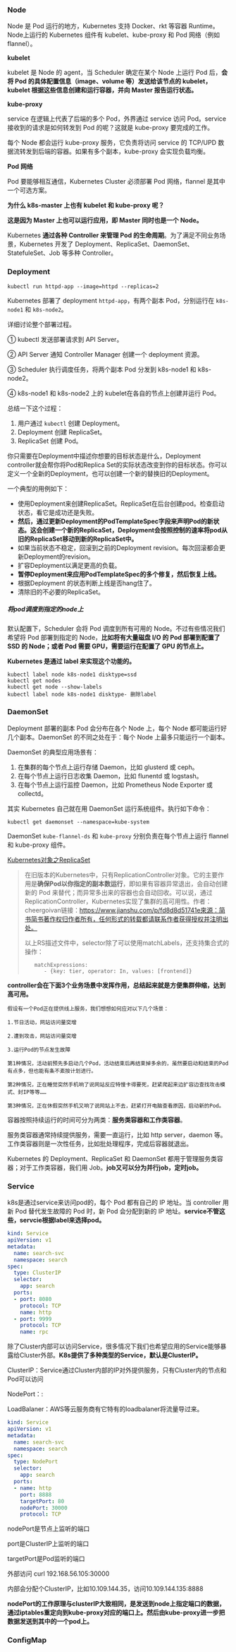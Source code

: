 



### Node

Node 是 Pod 运行的地方，Kubernetes 支持 Docker、rkt 等容器 Runtime。 Node上运行的 Kubernetes 组件有 kubelet、kube-proxy 和 Pod 网络（例如 flannel）。



**kubelet**

kubelet 是 Node 的 agent，当 Scheduler 确定在某个 Node 上运行 Pod 后，**会将 Pod 的具体配置信息（image、volume 等）发送给该节点的 kubelet，kubelet 根据这些信息创建和运行容器，并向 Master 报告运行状态。**



**kube-proxy**

service 在逻辑上代表了后端的多个 Pod，外界通过 service 访问 Pod。service 接收到的请求是如何转发到 Pod 的呢？这就是 kube-proxy 要完成的工作。

每个 Node 都会运行 kube-proxy 服务，它负责将访问 service 的 TCP/UPD 数据流转发到后端的容器。如果有多个副本，kube-proxy 会实现负载均衡。



**Pod 网络**

Pod 要能够相互通信，Kubernetes Cluster 必须部署 Pod 网络，flannel 是其中一个可选方案。



**为什么 k8s-master 上也有 kubelet 和 kube-proxy 呢？**

**这是因为 Master 上也可以运行应用，即 Master 同时也是一个 Node。**



Kubernetes **通过各种 Controller 来管理 Pod 的生命周期**。为了满足不同业务场景，Kubernetes 开发了 Deployment、ReplicaSet、DaemonSet、StatefuleSet、Job 等多种 Controller。

###  Deployment

```
kubectl run httpd-app --image=httpd --replicas=2
```

Kubernetes 部署了 deployment `httpd-app`，有两个副本 Pod，分别运行在 `k8s-node1` 和 `k8s-node2`。

详细讨论整个部署过程。

① kubectl 发送部署请求到 API Server。

② API Server 通知 Controller Manager 创建一个 deployment 资源。

③ Scheduler 执行调度任务，将两个副本 Pod 分发到 k8s-node1 和 k8s-node2。

④ k8s-node1 和 k8s-node2 上的 kubelet在各自的节点上创建并运行 Pod。





总结一下这个过程：

1. 用户通过 `kubectl` 创建 Deployment。
2. Deployment 创建 ReplicaSet。
3. ReplicaSet 创建 Pod。



你只需要在Deployment中描述你想要的目标状态是什么，Deployment controller就会帮你将Pod和Replica Set的实际状态改变到你的目标状态。你可以定义一个全新的Deployment，也可以创建一个新的替换旧的Deployment。

一个典型的用例如下：

- 使用Deployment来创建ReplicaSet。ReplicaSet在后台创建pod。检查启动状态，看它是成功还是失败。
- **然后，通过更新Deployment的PodTemplateSpec字段来声明Pod的新状态。这会创建一个新的ReplicaSet，Deployment会按照控制的速率将pod从旧的ReplicaSet移动到新的ReplicaSet中。**
- 如果当前状态不稳定，回滚到之前的Deployment revision。每次回滚都会更新Deployment的revision。
- 扩容Deployment以满足更高的负载。
- **暂停Deployment来应用PodTemplateSpec的多个修复，然后恢复上线。**
- 根据Deployment 的状态判断上线是否hang住了。
- 清除旧的不必要的ReplicaSet。



##### 将pod调度到指定的node上

默认配置下，Scheduler 会将 Pod 调度到所有可用的 Node。不过有些情况我们希望将 Pod 部署到指定的 Node，**比如将有大量磁盘 I/O 的 Pod 部署到配置了 SSD 的 Node；或者 Pod 需要 GPU，需要运行在配置了 GPU 的节点上。**

**Kubernetes 是通过 label 来实现这个功能的。**

```
kubectl label node k8s-node1 disktype=ssd
kubectl get nodes
kubectl get node --show-labels
kubectl label node k8s-node1 disktype- 删除label
```



### DaemonSet

Deployment 部署的副本 Pod 会分布在各个 Node 上，每个 Node 都可能运行好几个副本。DaemonSet 的不同之处在于：每个 Node 上最多只能运行一个副本。

DaemonSet 的典型应用场景有：

1. 在集群的每个节点上运行存储 Daemon，比如 glusterd 或 ceph。
2. 在每个节点上运行日志收集 Daemon，比如 flunentd 或 logstash。
3. 在每个节点上运行监控 Daemon，比如 Prometheus Node Exporter 或 collectd。

其实 Kubernetes 自己就在用 DaemonSet 运行系统组件。执行如下命令：

```
kubectl get daemonset --namespace=kube-system
```

DaemonSet `kube-flannel-ds` 和 `kube-proxy` 分别负责在每个节点上运行 flannel 和 kube-proxy 组件。

[Kubernetes对象之ReplicaSet](https://www.jianshu.com/p/fd8d8d51741e)

> 在旧版本的Kubernetes中，只有ReplicationController对象。它的主要作用是**确保Pod以你指定的副本数运行**，即如果有容器异常退出，会自动创建新的 Pod 来替代；而异常多出来的容器也会自动回收。可以说，通过ReplicationController，Kubernetes实现了集群的高可用性。作者：cheergoivan链接：https://www.jianshu.com/p/fd8d8d51741e來源：简书简书著作权归作者所有，任何形式的转载都请联系作者获得授权并注明出处。
>
> 以上RS描述文件中，selector除了可以使用matchLabels，还支持集合式的操作：
>
> ```
>    matchExpressions:
>       - {key: tier, operator: In, values: [frontend]}
> ```



**controller会在下面3个业务场景中发挥作用，总结起来就是方便集群伸缩，达到高可用。**

```
假设有一个Pod正在提供线上服务，我们想想如何应对以下几个场景：

1.节日活动，网站访问量突增

2.遭到攻击，网站访问量突增

3.运行Pod的节点发生故障

第1种情况，活动前预先多启动几个Pod，活动结束后再结束掉多余的，虽然要启动和结束的Pod有点多，但也能有条不紊按计划进行。

第2种情况，正在睡觉突然手机响了说网站反应特慢卡得要死，赶紧爬起来边扩容边查找攻击模式、封IP等等……

第3种情况，正在休假突然手机又响了说网站上不去，赶紧打开电脑查看原因，启动新的Pod。
```



容器按照持续运行的时间可分为两类：**服务类容器和工作类容器**。

服务类容器通常持续提供服务，需要一直运行，比如 http server，daemon 等。工作类容器则是一次性任务，比如批处理程序，完成后容器就退出。

Kubernetes 的 Deployment、ReplicaSet 和 DaemonSet 都用于管理服务类容器；对于工作类容器，我们用 Job。**job又可以分为并行job，定时job。**



### Service

k8s是通过service来访问pod的，每个 Pod 都有自己的 IP 地址。当 controller 用新 Pod 替代发生故障的 Pod 时，新 Pod 会分配到新的 IP 地址。**service不管这些，servcie根据label来选择pod。**

```yaml
kind: Service
apiVersion: v1
metadata:
  name: search-svc
  namespace: search
spec:
  type: ClusterIP
  selector:
    app: search
  ports:
  - port: 8080
    protocol: TCP
    name: http
  - port: 9999
    protocol: TCP
    name: rpc
```

除了Cluster内部可以访问Service，很多情况下我们也希望应用的Service能够暴露给Cluster外部。**K8s提供了多种类型的Service，默认是ClusterIP。**

ClusterIP：Service通过Cluster内部的IP对外提供服务，只有Cluster内的节点和Pod可以访问

NodePort：<NodeIP>:<NodePort>

LoadBalaner：AWS等云服务商有它特有的loadbalaner将流量导过来。

```yaml
kind: Service
apiVersion: v1
metadata:
  name: search-svc
  namespace: search
spec:
  type: NodePort
  selector:
    app: search
  ports:
  - name: http
    port: 8888
    targetPort: 80
    nodePort: 30000
    protocol: TCP
```

nodePort是节点上监听的端口

port是ClusterIP上监听的端口

targetPort是Pod监听的端口



外部访问 curl 192.168.56.105:30000

内部会分配个ClusterIP，比如10.109.144.35，访问10.109.144.135:8888



**nodePort的工作原理与clusterIP大致相同，是发送到node上指定端口的数据，通过iptables重定向到kube-proxy对应的端口上。然后由kube-proxy进一步把数据发送到其中的一个pod上。**



### ConfigMap